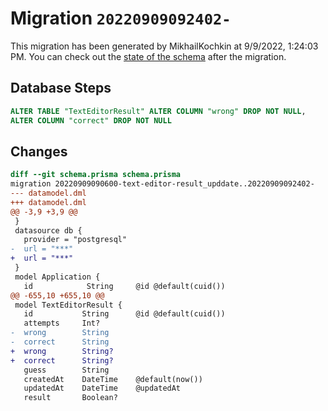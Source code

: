 # Migration `20220909092402-`

This migration has been generated by MikhailKochkin at 9/9/2022, 1:24:03 PM.
You can check out the [state of the schema](./schema.prisma) after the migration.

## Database Steps

```sql
ALTER TABLE "TextEditorResult" ALTER COLUMN "wrong" DROP NOT NULL,
ALTER COLUMN "correct" DROP NOT NULL
```

## Changes

```diff
diff --git schema.prisma schema.prisma
migration 20220909090600-text-editor-result_upddate..20220909092402-
--- datamodel.dml
+++ datamodel.dml
@@ -3,9 +3,9 @@
 }
 datasource db {
   provider = "postgresql"
-  url = "***"
+  url = "***"
 }
 model Application {
   id            String     @id @default(cuid())
@@ -655,10 +655,10 @@
 model TextEditorResult {
   id           String      @id @default(cuid())
   attempts     Int?
-  wrong        String
-  correct      String
+  wrong        String?
+  correct      String?
   guess        String
   createdAt    DateTime    @default(now())
   updatedAt    DateTime    @updatedAt
   result       Boolean?
```


